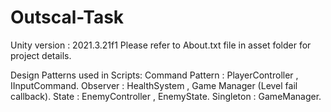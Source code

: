 # Outscal-Task
Unity version : 2021.3.21f1
Please refer to About.txt file in asset folder for project details.

Design Patterns used in Scripts:
Command Pattern : PlayerController , IInputCommand.
Observer : HealthSystem ,  Game Manager (Level fail callback).
State : EnemyController , EnemyState.
Singleton : GameManager.
